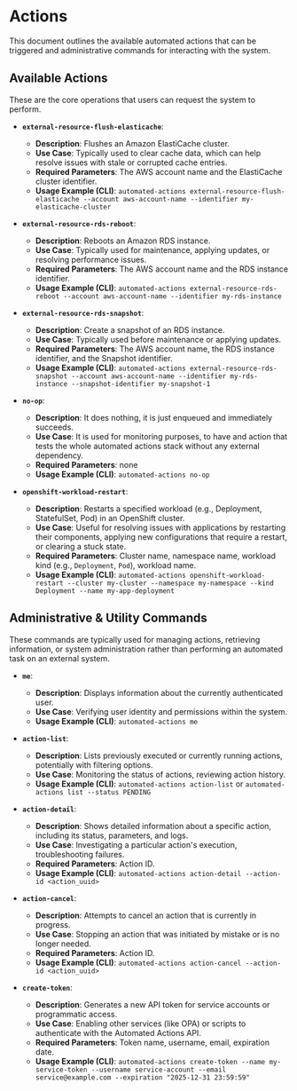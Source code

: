 # Actions

This document outlines the available automated actions that can be triggered and administrative commands for interacting with the system.

## Available Actions

These are the core operations that users can request the system to perform.

* **`external-resource-flush-elasticache`**:
  * **Description**: Flushes an Amazon ElastiCache cluster.
  * **Use Case**: Typically used to clear cache data, which can help resolve issues with stale or corrupted cache entries.
  * **Required Parameters**: The AWS account name and the ElastiCache cluster identifier.
  * **Usage Example (CLI)**: `automated-actions external-resource-flush-elasticache --account aws-account-name --identifier my-elasticache-cluster`

* **`external-resource-rds-reboot`**:
  * **Description**: Reboots an Amazon RDS instance.
  * **Use Case**: Typically used for maintenance, applying updates, or resolving performance issues.
  * **Required Parameters**: The AWS account name and the RDS instance identifier.
  * **Usage Example (CLI)**: `automated-actions external-resource-rds-reboot --account aws-account-name --identifier my-rds-instance`

* **`external-resource-rds-snapshot`**:
  * **Description**: Create a snapshot of an RDS instance.
  * **Use Case**: Typically used before maintenance or applying updates.
  * **Required Parameters**: The AWS account name, the RDS instance identifier, and the Snapshot identifier.
  * **Usage Example (CLI)**: `automated-actions external-resource-rds-snapshot --account aws-account-name --identifier my-rds-instance --snapshot-identifier my-snapshot-1`

* **`no-op`**:
  * **Description**: It does nothing, it is just enqueued and immediately succeeds.
  * **Use Case**: It is used for monitoring purposes, to have and action that tests the whole automated actions stack without any external dependency.
  * **Required Parameters**: none
  * **Usage Example (CLI)**: `automated-actions no-op`

* **`openshift-workload-restart`**:
  * **Description**: Restarts a specified workload (e.g., Deployment, StatefulSet, Pod) in an OpenShift cluster.
  * **Use Case**: Useful for resolving issues with applications by restarting their components, applying new configurations that require a restart, or clearing a stuck state.
  * **Required Parameters**: Cluster name, namespace name, workload kind (e.g., `Deployment`, `Pod`), workload name.
  * **Usage Example (CLI)**: `automated-actions openshift-workload-restart --cluster my-cluster --namespace my-namespace --kind Deployment --name my-app-deployment`

## Administrative & Utility Commands

These commands are typically used for managing actions, retrieving information, or system administration rather than performing an automated task on an external system.

* **`me`**:
  * **Description**: Displays information about the currently authenticated user.
  * **Use Case**: Verifying user identity and permissions within the system.
  * **Usage Example (CLI)**: `automated-actions me`

* **`action-list`**:
  * **Description**: Lists previously executed or currently running actions, potentially with filtering options.
  * **Use Case**: Monitoring the status of actions, reviewing action history.
  * **Usage Example (CLI)**: `automated-actions action-list` or `automated-actions list --status PENDING`

* **`action-detail`**:
  * **Description**: Shows detailed information about a specific action, including its status, parameters, and logs.
  * **Use Case**: Investigating a particular action's execution, troubleshooting failures.
  * **Required Parameters**: Action ID.
  * **Usage Example (CLI)**: `automated-actions action-detail --action-id <action_uuid>`

* **`action-cancel`**:
  * **Description**: Attempts to cancel an action that is currently in progress.
  * **Use Case**: Stopping an action that was initiated by mistake or is no longer needed.
  * **Required Parameters**: Action ID.
  * **Usage Example (CLI)**: `automated-actions action-cancel --action-id <action_uuid>`

* **`create-token`**:
  * **Description**: Generates a new API token for service accounts or programmatic access.
  * **Use Case**: Enabling other services (like OPA) or scripts to authenticate with the Automated Actions API.
  * **Required Parameters**: Token name, username, email, expiration date.
  * **Usage Example (CLI)**: `automated-actions create-token --name my-service-token --username service-account --email service@example.com --expiration "2025-12-31 23:59:59"`
